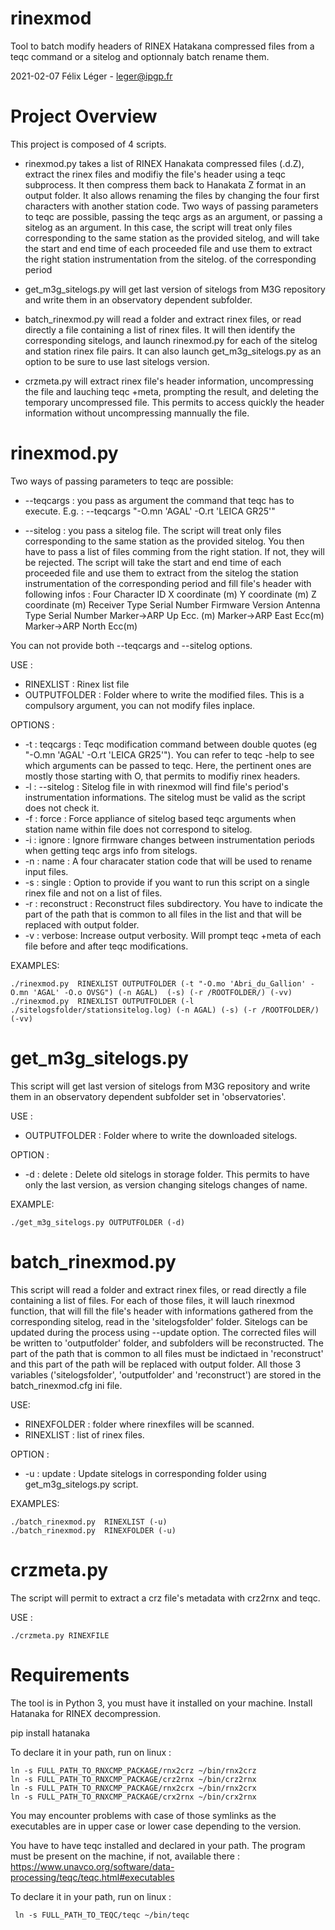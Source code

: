 #  rinexmod

Tool to batch modify headers of RINEX Hatakana compressed files from a teqc command or a sitelog and optionnaly batch rename them.

2021-02-07 Félix Léger - leger@ipgp.fr

# Project Overview

This project is composed of 4 scripts.

* rinexmod.py takes a list of RINEX Hanakata compressed files (.d.Z), extract the rinex files and modifiy the file's header using a teqc subprocess. It then compress them back to Hanakata Z format in an output folder. It also allows renaming the files by changing the four first characters with another station code. Two ways of passing parameters to teqc are possible, passing the teqc args as an argument, or passing a sitelog as an argument. In this case, the script will treat only files corresponding to the same station as the provided sitelog, and will take the start and end time of each proceeded file and use them to extract the right station instrumentation from the sitelog.
of the corresponding period

* get_m3g_sitelogs.py will get last version of sitelogs from M3G repository and write them in an observatory dependent subfolder.

* batch_rinexmod.py will read a folder and extract rinex files, or read directly a file containing a list of rinex files. It will then identify the corresponding sitelogs, and launch rinexmod.py for each of the sitelog and station rinex file pairs. It can also launch get_m3g_sitelogs.py as an option to be sure to use last sitelogs version.

* crzmeta.py will extract rinex file's header information, uncompressing the file and lauching teqc +meta, prompting the result, and deleting the temporary uncompressed file. This permits to access quickly the header information without uncompressing mannually the file.

# rinexmod.py

Two ways of passing parameters to teqc are possible:

* --teqcargs : you pass as argument the command that teqc has to execute.
               E.g. : --teqcargs "-O.mn 'AGAL' -O.rt 'LEICA GR25'"

* --sitelog  : you pass a sitelog file. The script will treat only files corresponding to
               the same station as the provided sitelog. You then have to pass a list
               of files comming from the right station. If not, they will be rejected.
               The script will take the start and end time of each proceeded file
               and use them to extract from the sitelog the station instrumentation
               of the corresponding period and fill file's header with following infos :
                       Four Character ID
                       X coordinate (m)
                       Y coordinate (m)
                       Z coordinate (m)
                       Receiver Type
                       Serial Number
                       Firmware Version
                       Antenna Type
                       Serial Number
                       Marker->ARP Up Ecc. (m)
                       Marker->ARP East Ecc(m)
                       Marker->ARP North Ecc(m)

You can not provide both --teqcargs and --sitelog options.

USE :

* RINEXLIST : Rinex list file
* OUTPUTFOLDER : Folder where to write the modified files. This is a compulsory argument, you can not modify files inplace.

OPTIONS :

* -t : teqcargs :     Teqc modification command between double quotes (eg "-O.mn 'AGAL' -O.rt 'LEICA GR25'"). You can refer to teqc -help to see which arguments can be passed to teqc. Here, the pertinent ones are mostly  those starting with O, that permits to modifiy rinex headers.        
* -l : --sitelog :    Sitelog file in with rinexmod will find file's period's instrumentation informations. The sitelog must be valid as the script does not check it.         
* -f : force :        Force appliance of sitelog based teqc arguments when station name within file does not correspond to sitelog.
* -i : ignore :       Ignore firmware changes between instrumentation periods when getting teqc args info from sitelogs.
* -n : name :         A four characater station code that will be used to rename input files.
* -s : single :       Option to provide if you want to run this script on a single rinex file and not on a list of files.
* -r : reconstruct :  Reconstruct files subdirectory. You have to indicate the part of the path that is common to all files in the list and that will be replaced with output folder.
* -v : verbose:       Increase output verbosity. Will prompt teqc +meta of each file before and after teqc modifications.

EXAMPLES:

	./rinexmod.py  RINEXLIST OUTPUTFOLDER (-t "-O.mo 'Abri_du_Gallion' -O.mn 'AGAL' -O.o OVSG") (-n AGAL)  (-s) (-r /ROOTFOLDER/) (-vv)
	./rinexmod.py  RINEXLIST OUTPUTFOLDER (-l ./sitelogsfolder/stationsitelog.log) (-n AGAL) (-s) (-r /ROOTFOLDER/) (-vv)

# get_m3g_sitelogs.py

This script will get last version of sitelogs from M3G repository and write them in an observatory dependent subfolder set in 'observatories'.

USE :

* OUTPUTFOLDER : Folder where to write the downloaded sitelogs.

OPTION :

* -d : delete : Delete old sitelogs in storage folder. This permits to have only the last version, as version changing sitelogs changes of name.

EXAMPLE:

	./get_m3g_sitelogs.py OUTPUTFOLDER (-d)

# batch_rinexmod.py

This script will read a folder and extract rinex files, or read directly a file containing a list of files. For each of those files, it will lauch rinexmod function, that will fill the file's header with informations gathered from the corresponding sitelog, read in the 'sitelogsfolder' folder.
Sitelogs can be updated during the process using --update option. The corrected files will be written to 'outputfolder' folder, and subfolders will be reconstructed. The part of the path that is common to all files must be indictaed in 'reconstruct' and this part of the path will be replaced with output folder.
All those 3 variables ('sitelogsfolder', 'outputfolder' and 'reconstruct') are stored in the batch_rinexmod.cfg ini file.

USE:

* RINEXFOLDER : folder where rinexfiles will be scanned.
* RINEXLIST : list of rinex files.

OPTION :

* -u : update : Update sitelogs in corresponding folder using get_m3g_sitelogs.py script.

EXAMPLES:

	./batch_rinexmod.py  RINEXLIST (-u)
	./batch_rinexmod.py  RINEXFOLDER (-u)

# crzmeta.py

The script will permit to extract a crz file's metadata with crz2rnx and teqc.

USE :

	./crzmeta.py RINEXFILE

# Requirements

The tool is in Python 3, you must have it installed on your machine. Install Hatanaka for RINEX decompression.

 pip install hatanaka

To declare it in your path, run on linux :

	ln -s FULL_PATH_TO_RNXCMP_PACKAGE/rnx2crz ~/bin/rnx2crz
	ln -s FULL_PATH_TO_RNXCMP_PACKAGE/crz2rnx ~/bin/crz2rnx
	ln -s FULL_PATH_TO_RNXCMP_PACKAGE/rnx2crx ~/bin/rnx2crx
	ln -s FULL_PATH_TO_RNXCMP_PACKAGE/crx2rnx ~/bin/crx2rnx

You may encounter problems with case of those symlinks as the executables are in upper case or lower case depending to the version.

You have to have teqc installed and declared in your path. The program must be present on the machine, if not, available there :
https://www.unavco.org/software/data-processing/teqc/teqc.html#executables

To declare it in your path, run on linux :

	 ln -s FULL_PATH_TO_TEQC/teqc ~/bin/teqc
